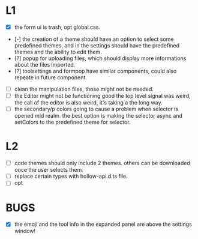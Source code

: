 # L1
- [x] the form ui is trash, opt global.css.
- [-] the creation of a theme should have an option to select some predefined themes, and in the settings should have the predefined themes and the ability to edit them.
- [?] popup for uploading files, which should display more informations about the files imported.
- [?] toolsettings and formpop have similar components, could also repeate in future component.
- [ ] clean the manipulation files, those might not be needed.
- [ ] the Editor might not be functioning good the top level signal was weird, the call of the editor is also weird, it's taking a the long way.
- [ ] the secondary/p colors going to cause a problem when selector is opened mid realm. the best option is making the selector async and setColors to the predefined theme for selector.
# L2
- [ ] code themes should only include 2 themes. others can be downloaded once the user selects them.
- [ ] replace certain types with hollow-api.d.ts file.
- [ ] opt
# BUGS

- [x] the emoji and the tool info in the expanded panel are above the settings window!

